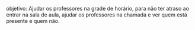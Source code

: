 objetivo: Ajudar os professores na grade de horário, para não ter atraso ao entrar na sala de aula, ajudar os professores na chamada e ver quem está presente e quem não.
